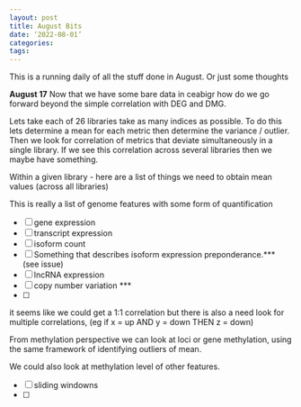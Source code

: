 ```yaml
---
layout: post
title: August Bits
date: ‘2022-08-01’
categories:
tags:
---
```


This is a running daily of all the stuff done in August.
Or just some thoughts


**August 17**
Now that we have some bare data in ceabigr how do we go forward beyond the simple correlation with DEG and DMG.

Lets take each of 26 libraries take as many indices as possible. To do this lets determine a mean for each metric then determine the variance / outlier. Then we look for correlation of metrics that deviate simultaneously in a single library. If we see this correlation across several libraries then we maybe have something.  

Within a given library - here are a list of things we need to obtain mean values (across all libraries)

This is really a list of genome features with some form of quantification

-[ ] gene expression
-[ ] transcript expression
-[ ] isoform count
-[ ] Something that describes isoform expression preponderance.*** (see issue)
-[ ] lncRNA expression
-[ ] copy number variation ***
-[ ]


it seems like we could get a 1:1 correlation but there is also a need look for multiple correlations, (eg if x = up AND y = down THEN z = down)


From methylation perspective we can look at loci or gene methylation, using the same framework of identifying outliers of mean.

We could also look at methylation level of other features.
-[ ] sliding windowns
-[ ]
